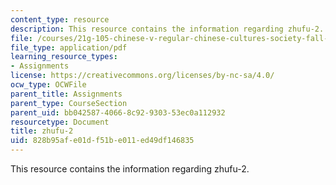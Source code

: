 ```yaml
---
content_type: resource
description: This resource contains the information regarding zhufu-2.
file: /courses/21g-105-chinese-v-regular-chinese-cultures-society-fall-2003/828b95afe01df51be011ed49df146835_MIT21G_105F03_zhufu2.pdf
file_type: application/pdf
learning_resource_types:
- Assignments
license: https://creativecommons.org/licenses/by-nc-sa/4.0/
ocw_type: OCWFile
parent_title: Assignments
parent_type: CourseSection
parent_uid: bb042587-4066-8c92-9303-53ec0a112932
resourcetype: Document
title: zhufu-2
uid: 828b95af-e01d-f51b-e011-ed49df146835
---
```

This resource contains the information regarding zhufu-2.